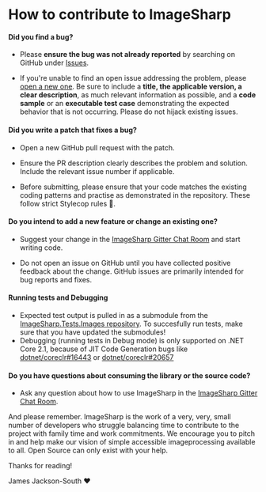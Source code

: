 # How to contribute to ImageSharp

#### **Did you find a bug?**

- Please **ensure the bug was not already reported** by searching on GitHub under [Issues](https://github.com/SixLabors/ImageSharp/issues).

- If you're unable to find an open issue addressing the problem, please [open a new one](https://github.com/SixLabors/ImageSharp/issues/new). Be sure to include a **title, the applicable version, a clear description**, as much relevant information as possible, and a **code sample** or an **executable test case** demonstrating the expected behavior that is not occurring. Please do not hijack existing issues.

#### **Did you write a patch that fixes a bug?**

* Open a new GitHub pull request with the patch.

* Ensure the PR description clearly describes the problem and solution. Include the relevant issue number if applicable.

* Before submitting, please ensure that your code matches the existing coding patterns and practise as demonstrated in the repository. These follow strict Stylecop rules :cop:.

#### **Do you intend to add a new feature or change an existing one?**

* Suggest your change in the [ImageSharp Gitter Chat Room](https://gitter.im/ImageSharp/General) and start writing code.

* Do not open an issue on GitHub until you have collected positive feedback about the change. GitHub issues are primarily intended for bug reports and fixes.

#### **Running tests and Debugging**

* Expected test output is pulled in as a submodule from the [ImageSharp.Tests.Images repository](https://github.com/SixLabors/Imagesharp.Tests.Images/tree/master/ReferenceOutput). To succesfully run tests, make sure that you have updated the submodules!
* Debugging (running tests in Debug mode) is only supported on .NET Core 2.1, because of JIT Code Generation bugs like [dotnet/coreclr#16443](https://github.com/dotnet/coreclr/issues/16443) or [dotnet/coreclr#20657](https://github.com/dotnet/coreclr/issues/20657)

#### **Do you have questions about consuming the library or the source code?**

* Ask any question about how to use ImageSharp in the [ImageSharp Gitter Chat Room](https://gitter.im/ImageSharp/General).

And please remember. ImageSharp is the work of a very, very, small number of developers who struggle balancing time to contribute to the project with family time and work commitments. We encourage you to pitch in and help make our vision of simple accessible imageprocessing available to all. Open Source can only exist with your help.

Thanks for reading!

James Jackson-South :heart:
